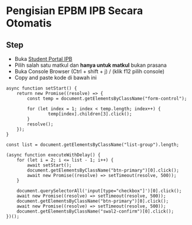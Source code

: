 # Pengisian EPBM IPB Secara Otomatis

## Step
- Buka [Student Portal IPB](https://studentportal.ipb.ac.id/Akademik/EPBM)
- Pilih salah satu matkul dan **hanya untuk matkul** bukan prasana
- Buka Console Browser (Ctrl + shift + j) / (klik f12 pilih console)
- Copy and paste kode di bawah ini

```
async function setStart() {
    return new Promise((resolve) => {
        const temp = document.getElementsByClassName("form-control");

        for (let index = 1; index < temp.length; index++) {
                temp[index].children[3].click();
        }
        resolve();
    });
}

const list = document.getElementsByClassName("list-group").length;

(async function executeWithDelay() {
    for (let i = 2; i <= list - 1; i++) {
        await setStart();
        document.getElementsByClassName("btn-primary")[0].click();
        await new Promise((resolve) => setTimeout(resolve, 500));
    }
    
    document.querySelectorAll('input[type="checkbox"]')[0].click();
    await new Promise((resolve) => setTimeout(resolve, 500));
    document.getElementsByClassName("btn-primary")[0].click();
    await new Promise((resolve) => setTimeout(resolve, 500));
    document.getElementsByClassName("swal2-confirm")[0].click();
})();
```
